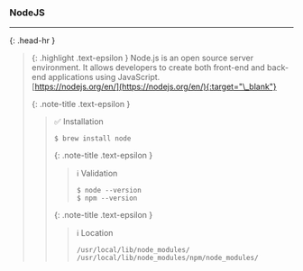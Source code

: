 ### NodeJS
<hr>{: .head-hr }

> {: .highlight .text-epsilon }
> Node.js is an open source server environment.
> It allows developers to create both front-end and back-end applications using JavaScript.<br>
> [https://nodejs.org/en/](https://nodejs.org/en/){:target="\_blank"}
>
>
> {: .note-title .text-epsilon } 
>> ✅ Installation
>>
>> `$ brew install node`
>>
>>
>> {: .note-title .text-epsilon }
>>> ℹ️ Validation
>>>
>>> `$ node --version`<br>
>>> `$ npm --version`
>>
>>
>> {: .note-title .text-epsilon }
>>> ℹ️ Location
>>>
>>> `/usr/local/lib/node_modules/`<br>
>>> `/usr/local/lib/node_modules/npm/node_modules/`
